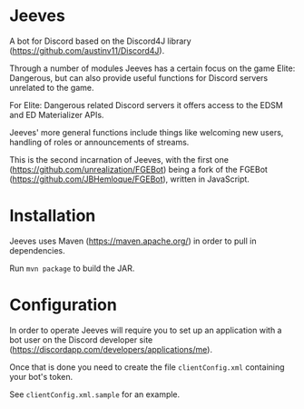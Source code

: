 # Jeeves

A bot for Discord based on the Discord4J library (https://github.com/austinv11/Discord4J).

Through a number of modules Jeeves has a certain focus on the game Elite: Dangerous, but can also provide useful functions for Discord servers unrelated to the game.

For Elite: Dangerous related Discord servers it offers access to the EDSM and ED Materializer APIs.

Jeeves' more general functions include things like welcoming new users, handling of roles or announcements of streams.

This is the second incarnation of Jeeves, with the first one (https://github.com/unrealization/FGEBot) being a fork of the FGEBot (https://github.com/JBHemloque/FGEBot), written in JavaScript.

# Installation

Jeeves uses Maven (https://maven.apache.org/) in order to pull in dependencies.

Run `mvn package` to build the JAR.

# Configuration

In order to operate Jeeves will require you to set up an application with a bot user on the Discord developer site (https://discordapp.com/developers/applications/me).

Once that is done you need to create the file `clientConfig.xml` containing your bot's token.

See `clientConfig.xml.sample` for an example.
